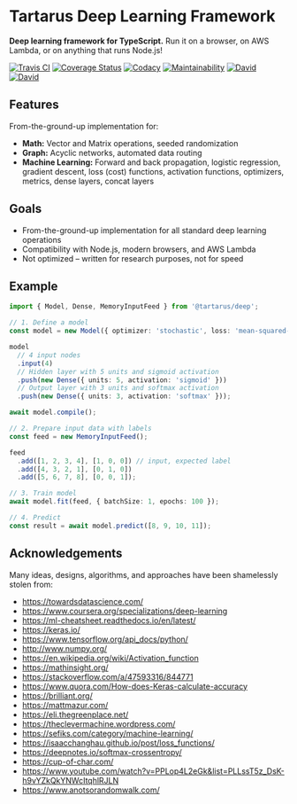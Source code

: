 # Tartarus Deep Learning Framework

**Deep learning framework for TypeScript.** Run it on a browser, on AWS Lambda, or on anything that runs Node.js!


[![Travis CI](https://travis-ci.org/salieri/tartarus-deep.svg?branch=master)](https://travis-ci.org/salieri/tartarus-deep/)
[![Coverage Status](https://coveralls.io/repos/github/salieri/tartarus-deep/badge.svg?branch=master)](https://coveralls.io/github/salieri/tartarus-deep?branch=master)
[![Codacy](https://api.codacy.com/project/badge/Grade/a7f08c24980f47e9b33a791903545fca)](https://www.codacy.com/app/salieri/tartarus-deep?utm_source=github.com&amp;utm_medium=referral&amp;utm_content=salieri/tartarus-deep&amp;utm_campaign=Badge_Grade)
[![Maintainability](https://api.codeclimate.com/v1/badges/8ff95e28307f14562c3c/maintainability)](https://codeclimate.com/github/salieri/tartarus-deep/maintainability)
[![David](https://david-dm.org/salieri/tartarus-deep.svg)](https://david-dm.org/salieri/tartarus-deep)
[![David](https://david-dm.org/salieri/tartarus-deep/dev-status.svg)](https://david-dm.org/salieri/tartarus-deep?type=dev)


## Features

From-the-ground-up implementation for:

*   **Math:** Vector and Matrix operations, seeded randomization
*   **Graph:** Acyclic networks, automated data routing
*   **Machine Learning:** Forward and back propagation, logistic regression,
    gradient descent, loss (cost) functions, activation functions, optimizers,
    metrics, dense layers, concat layers


## Goals

*   From-the-ground-up implementation for all standard deep learning operations
*   Compatibility with Node.js, modern browsers, and AWS Lambda
*   Not optimized – written for research purposes, not for speed



## Example

```ts
import { Model, Dense, MemoryInputFeed } from '@tartarus/deep';

// 1. Define a model
const model = new Model({ optimizer: 'stochastic', loss: 'mean-squared-error' });

model
  // 4 input nodes
  .input(4)
  // Hidden layer with 5 units and sigmoid activation
  .push(new Dense({ units: 5, activation: 'sigmoid' }))
  // Output layer with 3 units and softmax activation 
  .push(new Dense({ units: 3, activation: 'softmax' }));

await model.compile();

// 2. Prepare input data with labels
const feed = new MemoryInputFeed();

feed
  .add([1, 2, 3, 4], [1, 0, 0]) // input, expected label
  .add([4, 3, 2, 1], [0, 1, 0])
  .add([5, 6, 7, 8], [0, 0, 1]);

// 3. Train model
await model.fit(feed, { batchSize: 1, epochs: 100 });

// 4. Predict
const result = await model.predict([8, 9, 10, 11]);
```


## Acknowledgements

Many ideas, designs, algorithms, and approaches have been shamelessly stolen from:

*   <https://towardsdatascience.com/>
*   <https://www.coursera.org/specializations/deep-learning>
*   <https://ml-cheatsheet.readthedocs.io/en/latest/>
*   <https://keras.io/>
*   <https://www.tensorflow.org/api_docs/python/>
*   <http://www.numpy.org/>
*   <https://en.wikipedia.org/wiki/Activation_function>
*   <https://mathinsight.org/>
*   <https://stackoverflow.com/a/47593316/844771>
*   <https://www.quora.com/How-does-Keras-calculate-accuracy>
*   <https://brilliant.org/>
*   <https://mattmazur.com/>
*   <https://eli.thegreenplace.net/>
*   <https://theclevermachine.wordpress.com/>
*   <https://sefiks.com/category/machine-learning/>
*   <https://isaacchanghau.github.io/post/loss_functions/>
*   <https://deepnotes.io/softmax-crossentropy/>
*   <https://cup-of-char.com/>
*   <https://www.youtube.com/watch?v=PPLop4L2eGk&list=PLLssT5z_DsK-h9vYZkQkYNWcItqhlRJLN>
*   <https://www.anotsorandomwalk.com/>

